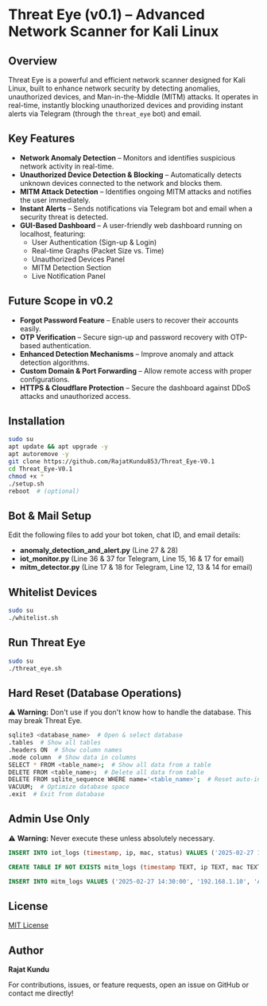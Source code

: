 # Threat Eye (v0.1) – Advanced Network Scanner for Kali Linux

## Overview
Threat Eye is a powerful and efficient network scanner designed for Kali Linux, built to enhance network security by detecting anomalies, unauthorized devices, and Man-in-the-Middle (MITM) attacks. It operates in real-time, instantly blocking unauthorized devices and providing instant alerts via Telegram (through the `threat_eye` bot) and email.

## Key Features
- **Network Anomaly Detection** – Monitors and identifies suspicious network activity in real-time.
- **Unauthorized Device Detection & Blocking** – Automatically detects unknown devices connected to the network and blocks them.
- **MITM Attack Detection** – Identifies ongoing MITM attacks and notifies the user immediately.
- **Instant Alerts** – Sends notifications via Telegram bot and email when a security threat is detected.
- **GUI-Based Dashboard** – A user-friendly web dashboard running on localhost, featuring:
  - User Authentication (Sign-up & Login)
  - Real-time Graphs (Packet Size vs. Time)
  - Unauthorized Devices Panel
  - MITM Detection Section
  - Live Notification Panel

## Future Scope in v0.2
- **Forgot Password Feature** – Enable users to recover their accounts easily.
- **OTP Verification** – Secure sign-up and password recovery with OTP-based authentication.
- **Enhanced Detection Mechanisms** – Improve anomaly and attack detection algorithms.
- **Custom Domain & Port Forwarding** – Allow remote access with proper configurations.
- **HTTPS & Cloudflare Protection** – Secure the dashboard against DDoS attacks and unauthorized access.

## Installation
```bash
sudo su
apt update && apt upgrade -y
apt autoremove -y
git clone https://github.com/RajatKundu853/Threat_Eye-V0.1
cd Threat_Eye-V0.1
chmod +x *
./setup.sh
reboot  # (optional)
```

## Bot & Mail Setup
Edit the following files to add your bot token, chat ID, and email details:
- **anomaly_detection_and_alert.py** (Line 27 & 28)
- **iot_monitor.py** (Line 36 & 37 for Telegram, Line 15, 16 & 17 for email)
- **mitm_detector.py** (Line 17 & 18 for Telegram, Line 12, 13 & 14 for email)

## Whitelist Devices
```bash
sudo su
./whitelist.sh
```

## Run Threat Eye
```bash
sudo su
./threat_eye.sh
```

## Hard Reset (Database Operations)
⚠️ **Warning:** Don't use if you don't know how to handle the database. This may break Threat Eye.
```bash
sqlite3 <database_name>  # Open & select database
.tables  # Show all tables
.headers ON  # Show column names
.mode column  # Show data in columns
SELECT * FROM <table_name>;  # Show all data from a table
DELETE FROM <table_name>;  # Delete all data from table
DELETE FROM sqlite_sequence WHERE name='<table_name>';  # Reset auto-increment of primary key
VACUUM;  # Optimize database space
.exit  # Exit from database
```

## Admin Use Only
⚠️ **Warning:** Never execute these unless absolutely necessary.
```sql
INSERT INTO iot_logs (timestamp, ip, mac, status) VALUES ('2025-02-27 14:30:00', '192.168.1.10', 'AA:BB:CC:DD:EE:FF', 'UNAUTHORIZED');

CREATE TABLE IF NOT EXISTS mitm_logs (timestamp TEXT, ip TEXT, mac TEXT);

INSERT INTO mitm_logs VALUES ('2025-02-27 14:30:00', '192.168.1.10', 'AA:BB:CC:DD:EE:FF');
```

## License
[MIT License](LICENSE)

## Author
**Rajat Kundu**

For contributions, issues, or feature requests, open an issue on GitHub or contact me directly!
